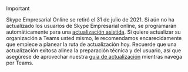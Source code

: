 > [!IMPORTANT]
> Skype Empresarial Online se retiró el 31 de julio de 2021. Si aún no ha actualizado los usuarios de Skype Empresarial online, se programarán automáticamente para una [actualización asistida](/microsoftteams/upgrade-assisted). Si quiere actualizar su organización a Teams usted mismo, le recomendamos encarecidamente que empiece a planear la ruta de actualización hoy. Recuerde que una actualización exitosa alinea la preparación técnica y del usuario, así que asegúrese de aprovechar nuestra [guía de actualización](/microsoftteams/upgrade-start-here) mientras navega por Teams.
